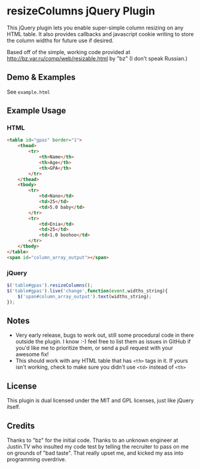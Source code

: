 # resizeColumns jQuery Plugin

This jQuery plugin lets you enable super-simple column resizing on any HTML table. It also provides callbacks and javascript cookie writing to store the column widths for future use if desired.

Based off of the simple, working code provided at http://bz.var.ru/comp/web/resizable.html by "bz" (I don't speak Russian.)

## Demo & Examples

See <code>example.html</code>

## Example Usage

### HTML

``` html
<table id="gpas" border="1">
	<thead>
		<tr>
			<th>Name</th>
			<th>Age</th>
			<th>GPA</th>
		</tr>
	</thead>
	<tbody>
		<tr>
			<td>Nano</td>
			<td>25</td>
			<td>5.0 baby</td>
		</tr>
		<tr>
			<td>Enia</td>
			<td>25</td>
			<td>1.0 boohoo</td>
		</tr>
	</tbody>
</table>
<span id="column_array_output"></span>
```

### jQuery

``` js
$('table#gpas').resizeColumns();
$('table#gpas').live('change',function(event,widths_string){
	$('span#column_array_output').text(widths_string);
});
```

## Notes

* Very early release, bugs to work out, still some procedural code in there outside the plugin. I know :-) feel free to list them as issues in GitHub if you'd like me to prioritize them, or send a pull request with your awesome fix!
* This should work with any HTML table that has <code>&lt;th&gt;</code> tags in it. If yours isn't working, check to make sure you didn't use <code>&lt;td&gt;</code> instead of <code>&lt;th&gt;</code>

## License

This plugin is dual licensed under the MIT and GPL licenses, just like jQuery itself.

## Credits

Thanks to "bz" for the initial code. Thanks to an unknown engineer at Justin.TV who insulted my code test by telling the recruiter to pass on me on grounds of "bad taste". That really upset me, and kicked my ass into programming overdrive.